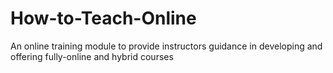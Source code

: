 # How-to-Teach-Online
An online training module to provide instructors guidance in developing and offering fully-online and hybrid courses

